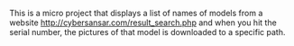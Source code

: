 This is a micro project that displays a list of names of models from a website http://cybersansar.com/result_search.php and when you hit the serial number, the pictures of that model is downloaded to a specific path.
